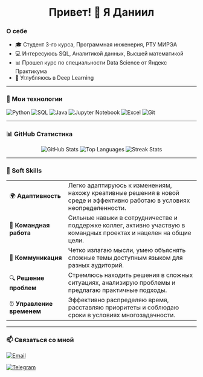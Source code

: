 <h1 align="center">Привет! &#128075; Я Даниил</h1>

### О себе
- 🎓 Студент 3-го курса, Программная инженерия, РТУ МИРЭА
- 💻 Интересуюсь SQL, Аналитикой данных, Высшей математикой
- 📊 Прошел курс по специальности Data Science от Яндекс Практикума
- 🤖 Углубляюсь в Deep Learning

---

### 🔧 Мои технологии
![Python](https://img.shields.io/badge/Python-3776AB?style=for-the-badge&logo=python&logoColor=white)
![SQL](https://img.shields.io/badge/SQL-00758F?style=for-the-badge&logo=database&logoColor=white)
![Java](https://img.shields.io/badge/Java-007396?style=for-the-badge&logo=java&logoColor=white)
![Jupyter Notebook](https://img.shields.io/badge/Jupyter-FA8C00?style=for-the-badge&logo=jupyter&logoColor=white)
![Excel](https://img.shields.io/badge/Excel-217346?style=for-the-badge&logo=microsoft-excel&logoColor=white)
![Git](https://img.shields.io/badge/Git-F05032?style=for-the-badge&logo=git&logoColor=white)

---
### 📊 GitHub Статистика

<p align="center">
  <img src="https://github-readme-stats.vercel.app/api?username=InventorDreamer&show_icons=true&theme=radical" alt="GitHub Stats" />
  <img src="https://github-readme-stats.vercel.app/api/top-langs/?username=InventorDreamer&layout=compact&theme=radical" alt="Top Languages" />
  <img src="https://github-readme-streak-stats.herokuapp.com/?user=InventorDreamer&theme=radical" alt="Streak Stats" />
</p>

---
### 💼 Soft Skills

<table>
  <tr>
    <td>🌍 <b>Адаптивность</b></td>
    <td>Легко адаптируюсь к изменениям, нахожу креативные решения в новой среде и эффективно работаю в условиях неопределенности.</td>
  </tr>
  <tr>
    <td>🤝 <b>Командная работа</b></td>
    <td>Сильные навыки в сотрудничестве и поддержке коллег, активно участвую в командных проектах и нацелен на общие цели.</td>
  </tr>
  <tr>
    <td>💬 <b>Коммуникация</b></td>
    <td>Четко излагаю мысли, умею объяснять сложные темы доступным языком для разных аудиторий.</td>
  </tr>
  <tr>
    <td>🔍 <b>Решение проблем</b></td>
    <td>Стремлюсь находить решения в сложных ситуациях, анализирую проблемы и предлагаю практичные подходы.</td>
  </tr>
  <tr>
    <td>⏰ <b>Управление временем</b></td>
    <td>Эффективно распределяю время, расставляю приоритеты и соблюдаю сроки в условиях многозадачности.</td>
  </tr>
</table>

---

### 📫 Связаться со мной
[![Email](https://img.shields.io/badge/Email-danyasergeev2004@gmail.com-D14836?style=for-the-badge&logo=gmail&logoColor=white)](mailto:danyasergeev2004@gmail.com)

[![Telegram](https://img.shields.io/badge/Telegram-TheGhostlyGuru-2CA5E0?style=for-the-badge&logo=telegram&logoColor=white)](https://t.me/TheGhostlyGuru)
